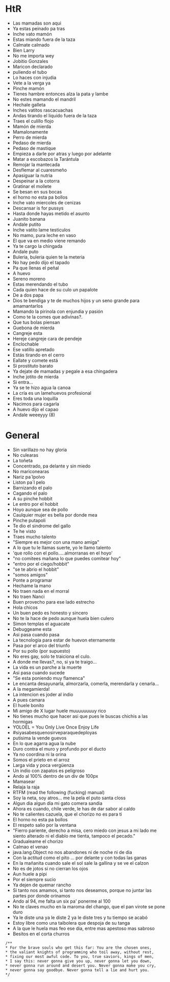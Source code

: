 # HtR #

* Las mamadas son aqui
* Ya estas peinado pa tras
* Inche vato mamón
* Estas miando fuera de la taza
* Calmate calmado
* Bien Larry 
* No me importa wey
* Jobitio Gonzales
* Maricon declarado 
* puliendo el tubo
* Lo haces con injudia
* Vete a la verga ya
* Pinche mamón
* Tienes hambre entonces alza la pata y lambe
* No estes mamando el mandril
* Hechale galleta
* Inches vatitos rascacuachas
* Andas tirando el liquido fuera de la taza
* Traes el culillo flojo
* Mamón de mierda
* Mamalonamente
* Perro de mierda
* Pedaso de mierda
* Pedaso de mastique
* Empieza a darle por atras y luego por adelante
* Matar a escobazos la Tarántula
* Remojar la mantecada
* Desflemar al cuaresmeño
* Apasiguar la nutria
* Despeinar a la cotorra
* Gratinar el mollete
* Se besan en sus bocas
* el horno no esta pa bollos
* Inche vato miercoles de cenizas
* Descansar is for pussys
* Hasta donde hayas metido el asunto
* Juanito banana
* Andale putito
* Inche vatito lame testiculos
* No mamo, pura leche en vaso
* El que va en medio viene remando
* Ya te cargo la chingada
* Andale puto
* Buleria, buleria quien te la meteria
* No hay pedo dijo el tapado
* Pa que llenas el peñal
* A huevo 
* Sereno moreno
* Estas merendando el tubo
* Cada quien hace de su culo un papalote
* De a dos papa
* Dios te bendiga y te de muchos hijos y un seno grande para amamantarlos
* Mamando la pirinola con enjundia y pasión
* Como te la comes que adivinas?.
* Que tus bolas piensan
* Guebona de mierda
* Cangreje esta
* Hereje cangreje cara de pendeje
* Enclochable
* Ese vatillo apretado
* Estás tirando en el cerro 
* Eallate y comete está
* Si prostituto barato
* Ya dejate de mamadas y pegale a esa chingadera
* Inche jotito de mierda
* Si entra...
* Ya se te hizo agua la canoa 
* La cría es un lamehuevos profesional 
* Eres toda una loquilla
* Nacimos para cagarla 
* A huevo dijo el capao
* Andale weeeyyy (8)

# General #


* Sin varillazo no hay gloria
* No culearas
* La toñeta
* Concentrado, pa delante y sin miedo
* No mariconearas
* Nariz pa´lpolvo
* Liston pa´l pelo
* Barnizando el palo
* Cagando el palo
* A su pinche hobbit
* Le entro por el hobbit
* Hoyo aunque sea de pollo
* Caulquier mujer es bella por donde mea
* Pinche putapoli
* Te dio el sindrome del gallo
* Te he visto
* Traes mucho talento
* "Siempre es mejor con una mano amiga"
* A lo que tu le llamas suerte, yo le llamo talento
* 'que rollo con el pollo.....almorranas en el hoyo'
* "no comitees mañana lo que puedes comitear hoy"
* "entro por el ciego/hobbit" 
* "se te abrio el hobbit"
* "somos amigos"
* Ponte a programar
* Hechame la mano
* No traen nada en el morral
* No traen Nanci
* Buen provecho para ese lado estrecho
* Hola chicos
* Un buen pedo es honesto y sincero 
* No te la hace de pedo aunque huela bien culero
* Simon templas el aguacate
* Debuggeame esta
* Asi pasa cuando pasa
* La tecnologia para estar de huevon eternamente
* Pasa por el arco del triunfo
* Por su pollo (por supuesto)
* No eres gay, solo te traiciona el culo.
* A donde me llevas?, no, si ya te traigo...
* La vida es un parche a la muerte
* Asi pasa cuando sucede
* "Se esta poniendo muy flamenca"
* Le encanta desayunarla, almorzarla, comerla, merendarla y cenarla...
* A la megamierda!
* La intencion es joder al indio
* A pues camara
* El huele bonito
* Mi amigo de X lugar huele muuuuuuuuy rico
* No tienes mucho que hacer asi que pues le buscas chichis a las hormigas
* YOLOEL = You Only Live Once Enjoy Life
* #siyasabesquenosirveparaquedeployas
* putisima la vende guevos
* En lo que agarra agua la nube
* Duro contra el muro y profundo por el ducto
* Ya no coordina ni la orina
* Somos el prieto en el arroz
* Larga vida y poca vergüenza
* Un indio con zapatos es peligroso
* Ando al 100% dentro de un div de 100px
* Mamasear
* Relaja la raja
* RTFM (read the following (fucking) manual)
* Soy la neta, soy atros... me la pela el puto santa closs
* Algun dia algun dia mi gato comera sandia
* Ahora es cuando, chile verde, le has de dar sabor al caldo
* No te calientes cazuela, que el chorizo no es para ti
* El horno no esta pa bollos
* El respeto salio por la ventana
* "Fierro pariente, derecho a misa, cero miedo con jesus a mi lado me siento alterado ni el diablo me tienta, tampoco el pecado."
* Gradualeame el chorizo
* Calmao el venao
* java.lang.Object no nos abandones ni de noche ni de dia
* Con la actitud como el pito ... por delante y con todas las ganas
* En la mañanita cuando sale el sol sale la gallina y se ve el calzon
* No es de jotos si no cierran los ojos
* Aun huele a pipi
* Por el siempre sucio
* Ya dejen de quemar rancho
* Si tanto nos amamos, si tanto nos deseamos, porque no juntar las partes por donde orinamos
* Ando al 94, me falta un six pa' ponerme al 100
* No te claves mucho en la maroma del chango,  que el pan virote se pone duro
* Ya le diste una ya le diste 2 ya le diste tres y tu tiempo se acabó
* Estoy libre como una taibolera que despoja de su tanga
* A la que le huela mas feo ese dia, entre mas apestoso mas sabroso
* Besitos en el corta churros

```
/**
* For the brave souls who get this far: You are the chosen ones,
* the valiant knights of programming who toil away, without rest,
* fixing our most awful code. To you, true saviors, kings of men,
* I say this: never gonna give you up, never gonna let you down,
* never gonna run around and desert you. Never gonna make you cry,
* never gonna say goodbye. Never gonna tell a lie and hurt you.
*/
